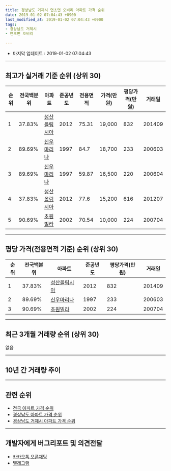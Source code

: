 ```yaml
---
title: 경상남도 거제시 연초면 오비리 아파트 가격 순위
date: 2019-01-02 07:04:43 +0900
last_modified_at: 2019-01-02 07:04:43 +0900
tags:
- 경상남도 거제시
- 연초면 오비리

---
```


* 마지막 업데이트 : 2019-01-02 07:04:43

---

## 최고가 실거래 기준 순위 (상위 30)


|순위|전국백분위|아파트|준공년도|전용면적|가격(만원)|평당가격(만원)|거래일|
|---|---|---|---|---|---|---|---|
|1|37.83%|[성산올림시아](https://search.naver.com/search.naver?query=%EA%B2%BD%EC%83%81%EB%82%A8%EB%8F%84+%EA%B1%B0%EC%A0%9C%EC%8B%9C+%EC%97%B0%EC%B4%88%EB%A9%B4+%EC%98%A4%EB%B9%84%EB%A6%AC+%EC%84%B1%EC%82%B0%EC%98%AC%EB%A6%BC%EC%8B%9C%EC%95%84)|2012|75.31|19,000|832|201409|
|2|89.69%|[신우마리나](https://search.naver.com/search.naver?query=%EA%B2%BD%EC%83%81%EB%82%A8%EB%8F%84+%EA%B1%B0%EC%A0%9C%EC%8B%9C+%EC%97%B0%EC%B4%88%EB%A9%B4+%EC%98%A4%EB%B9%84%EB%A6%AC+%EC%8B%A0%EC%9A%B0%EB%A7%88%EB%A6%AC%EB%82%98)|1997|84.7|18,700|233|200603|
|3|89.69%|[신우마리나](https://search.naver.com/search.naver?query=%EA%B2%BD%EC%83%81%EB%82%A8%EB%8F%84+%EA%B1%B0%EC%A0%9C%EC%8B%9C+%EC%97%B0%EC%B4%88%EB%A9%B4+%EC%98%A4%EB%B9%84%EB%A6%AC+%EC%8B%A0%EC%9A%B0%EB%A7%88%EB%A6%AC%EB%82%98)|1997|59.87|16,500|220|200604|
|4|37.83%|[성산올림시아](https://search.naver.com/search.naver?query=%EA%B2%BD%EC%83%81%EB%82%A8%EB%8F%84+%EA%B1%B0%EC%A0%9C%EC%8B%9C+%EC%97%B0%EC%B4%88%EB%A9%B4+%EC%98%A4%EB%B9%84%EB%A6%AC+%EC%84%B1%EC%82%B0%EC%98%AC%EB%A6%BC%EC%8B%9C%EC%95%84)|2012|77.6|15,200|616|201207|
|5|90.69%|[초원빌라](https://search.naver.com/search.naver?query=%EA%B2%BD%EC%83%81%EB%82%A8%EB%8F%84+%EA%B1%B0%EC%A0%9C%EC%8B%9C+%EC%97%B0%EC%B4%88%EB%A9%B4+%EC%98%A4%EB%B9%84%EB%A6%AC+%EC%B4%88%EC%9B%90%EB%B9%8C%EB%9D%BC)|2002|70.54|10,000|224|200704|


---

## 평당 가격(전용면적 기준) 순위 (상위 30)


|순위|전국백분위|아파트|준공년도|평당가격(만원)|거래일|
|---|---|---|---|---|---|
|1|37.83%|[성산올림시아](https://search.naver.com/search.naver?query=%EA%B2%BD%EC%83%81%EB%82%A8%EB%8F%84+%EA%B1%B0%EC%A0%9C%EC%8B%9C+%EC%97%B0%EC%B4%88%EB%A9%B4+%EC%98%A4%EB%B9%84%EB%A6%AC+%EC%84%B1%EC%82%B0%EC%98%AC%EB%A6%BC%EC%8B%9C%EC%95%84)|2012|832|201409|
|2|89.69%|[신우마리나](https://search.naver.com/search.naver?query=%EA%B2%BD%EC%83%81%EB%82%A8%EB%8F%84+%EA%B1%B0%EC%A0%9C%EC%8B%9C+%EC%97%B0%EC%B4%88%EB%A9%B4+%EC%98%A4%EB%B9%84%EB%A6%AC+%EC%8B%A0%EC%9A%B0%EB%A7%88%EB%A6%AC%EB%82%98)|1997|233|200603|
|3|90.69%|[초원빌라](https://search.naver.com/search.naver?query=%EA%B2%BD%EC%83%81%EB%82%A8%EB%8F%84+%EA%B1%B0%EC%A0%9C%EC%8B%9C+%EC%97%B0%EC%B4%88%EB%A9%B4+%EC%98%A4%EB%B9%84%EB%A6%AC+%EC%B4%88%EC%9B%90%EB%B9%8C%EB%9D%BC)|2002|224|200704|


---

## 최근 3개월 거래량 순위 (상위 30)

없음

---

## 10년 간 거래량 추이


<div style="width:100%;">
    <canvas id="deal_progress" height="250"></canvas>
</div>

<script>
new Chart(document.getElementById("deal_progress"), {
    type: 'line',
    data: {
        labels: ['200901','200902','200903','200904','200905','200906','200907','200908','200909','200910','200911','200912','201001','201002','201003','201004','201005','201006','201007','201008','201009','201010','201011','201012','201101','201102','201103','201104','201105','201106','201107','201108','201109','201110','201111','201112','201201','201202','201203','201204','201205','201206','201207','201208','201209','201210','201211','201212','201301','201302','201303','201304','201305','201306','201307','201308','201309','201310','201311','201312','201401','201402','201403','201404','201405','201406','201407','201408','201409','201410','201411','201412','201501','201502','201503','201504','201505','201506','201507','201508','201509','201510','201511','201512','201601','201602','201603','201604','201605','201606','201607','201608','201609','201610','201611','201612','201701','201702','201703','201704','201705','201706','201707','201708','201709','201710','201711','201712','201801','201802','201803','201804','201805','201806','201807','201808','201809','201810','201811','201812','201901'],
        datasets: [{
            label: '실거래 수',
            pointRadius: 1,
            data: [3, 0, 1, 6, 5, 2, 7, 2, 2, 3, 3, 1, 1, 1, 5, 3, 5, 2, 3, 1, 3, 4, 5, 3, 6, 8, 7, 6, 2, 6, 1, 3, 5, 3, 3, 1, 3, 1, 3, 1, 0, 4, 3, 2, 1, 5, 1, 0, 1, 4, 5, 3, 1, 1, 5, 4, 1, 9, 2, 7, 6, 6, 9, 9, 5, 5, 5, 1, 5, 1, 1, 4, 4, 3, 5, 0, 2, 1, 1, 2, 0, 5, 3, 0, 4, 5, 7, 3, 0, 2, 3, 3, 4, 0, 0, 1, 0, 2, 2, 1, 0, 0, 1, 1, 1, 0, 0, 0, 0, 0, 0, 2, 0, 0, 2, 0, 2, 0, 0, 0, 0],
            borderColor: "rgba(255, 201, 14, 1)",
            backgroundColor: "rgba(255, 201, 14, 0.5)",
            fill: true,
        }]
    },
    options: {
        responsive: true,
        title: {
            display: true,
            text: '10년간 거래량 추이'
        },
        tooltips: {
            mode: 'index',
            intersect: false,
        },
        hover: {
            mode: 'nearest',
            intersect: true
        },
        scales: {
            xAxes: [{
                display: true,
                scaleLabel: {
                    display: true,
                    labelString: '년/월'
                }
            }],
            yAxes: [{
                display: true,
                ticks: {
                    suggestedMin: 0,
                },
                scaleLabel: {
                    display: true,
                    labelString: '실거래 수'
                }
            }]
        }
    }
});

</script>


---

## 관련 순위

- [전국 아파트 가격 순위](https://inasie.github.io/apt-ranking/전국)
- [경상남도 아파트 가격 순위](https://inasie.github.io/apt-ranking/경상남도)
- [경상남도 거제시 아파트 가격 순위](https://inasie.github.io/apt-ranking/경상남도-거제시)


---

## 개발자에게 버그리포트 및 의견전달

- [카카오톡 오픈채팅](https://open.kakao.com/o/gLJUAP4)
- [텔레그램](https://t.me/inasie)

